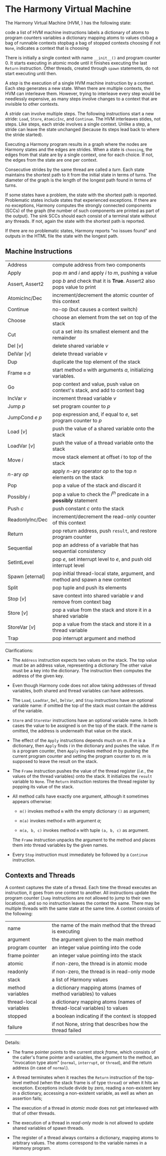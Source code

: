 
# The Harmony Virtual Machine 

The Harmony Virtual Machine (HVM, ) has the following state:

  code        a list of HVM machine instructions
  labels      a dictionary of atoms to program counters
  variables   a dictionary mapping atoms to values
  ctxbag      a bag of runnable contexts
  stopbag     a bag of stopped contexts
  choosing    if not `None`, indicates a context that is choosing

There is initially a single context with name `__init__()` and program
counter 0. It starts executing in atomic mode until it finishes
executing the last `Return` instruction. Other threads, created through
`spawn` statements, do not start executing until then.

A *step* is the execution of a single HVM machine instruction by a
context. Each step generates a new state. When there are multiple
contexts, the HVM can interleave them. However, trying to interleave
every step would be needlessly expensive, as many steps involve changes
to a context that are invisible to other contexts.

A *stride* can involve multiple steps. The following instructions start
a new stride: `Load`, `Store`, `AtomicInc`, and `Continue`. The HVM
interleaves stides, not steps. Like steps, each stride involves a single
context. Unlike a step, a stride can leave the state unchanged (because
its steps lead back to where the stride started).

Executing a Harmony program results in a graph where the nodes are
Harmony states and the edges are strides. When a state is `choosing`,
the edges from that state are by a single context, one for each choice.
If not, the edges from the state are one per context.

Consecutive strides by the same thread are called a *turn*. Each state
maintains the shortest path to it from the initial state in terms of
turns. The diameter of the graph is the length of the longest path found
in terms of turns.

If some states have a problem, the state with the shortest path is
reported. Problematic states include states that experienced exceptions.
If there are no exceptions, Harmony computes the strongly connected
components (SCCs) of the graph (the number of such components are
printed as part of the output). The sink SCCs should each consist of a
terminal state without any threads. If not, again the state with the
shortest path is reported.

If there are no problematic states, Harmony reports "no issues found"
and outputs in the HTML file the state with the longest path.

## Machine Instructions 

  |       |       |
  | ------ | ------- |
  | Address             | compute address from two components |
  | Apply               | pop $m$ and $i$ and apply $i$ to $m$, pushing a value |
  | Assert, Assert2     | pop $b$ and check that it is **True**. Assert2 also pops value to print |
  | AtomicInc/Dec       | increment/decrement the atomic counter of this context |
  | Continue            | no-op (but causes a context switch) |
  | Choose              | choose an element from the set on top of the stack |
  | Cut                 | cut a set into its smallest element and the remainder |
  | Del \[$v$\]         | delete shared variable $v$ |
  | DelVar \[$v$\]      | delete thread variable $v$ |
  | Dup                 | duplicate the top element of the stack |
  | Frame `m` $a$       | start method `m` with arguments $a$, initializing variables. |
  | Go                  | pop context and value, push value on context's stack, and add to context bag |
  | IncVar $v$          | increment thread variable $v$ |
  | Jump $p$            | set program counter to $p$ |
  | JumpCond $e$ $p$    | pop expression and, if equal to $e$, set program counter to $p$ |
  | Load \[$v$\]        | push the value of a shared variable onto the stack |
  | LoadVar \[$v$\]     | push the value of a thread variable onto the stack |
  | Move $i$            | move stack element at offset $i$ to top of the stack |
  | $n$-ary *op*        | apply $n$-ary operator *op* to the top $n$ elements on the stack |
  | Pop                 | pop a value of the stack and discard it |
  | Possibly $i$        | pop a value to check the $i^{th}$ predicate in a **possibly** statement |
  | Push $c$            | push constant $c$ onto the stack |
  | ReadonlyInc/Dec     | increment/decrement the read-only counter of this context |
  | Return              | pop return address, push `result`, and restore program counter |
  | Sequential          | pop an address of a variable that has sequential consistency |
  | SetIntLevel         | pop $e$, set interrupt level to $e$, and push old interrupt level |
  | Spawn \[eternal\]   | pop initial thread-local state, argument, and method and spawn a new context |
  | Split               | pop tuple and push its elements |
  | Stop \[$v$\]        | save context into shared variable $v$ and remove from context bag |
  | Store \[$v$\]       | pop a value from the stack and store it in a shared variable |
  | StoreVar \[$v$\]    | pop a value from the stack and store it in a thread variable |
  | Trap                | pop interrupt argument and method |

Clarifications:

-   The `Address` instruction expects two values on the stack. The top
    value must be an address value, representing a dictionary The other
    value must be a key into the dictionary. The instruction then
    computes the address of the given key.

-   Even though Harmony code does not allow taking addresses of thread
    variables, both shared and thread variables can have addresses.

-   The `Load`, `LoadVar`, `Del`, `DelVar`, and `Stop` instructions have
    an optional variable name: if omitted the top of the stack must
    contain the address of the variable.

-   `Store` and `StoreVar` instructions have an optional variable name.
    In both cases the value to be assigned is on the top of the stack.
    If the name is omitted, the address is underneath that value on the
    stack.

-   The effect of the `Apply` instructions depends much on $m$. If $m$
    is a dictionary, then `Apply` finds $i$ in the dictionary and pushes
    the value. If $m$ is a program counter, then `Apply` invokes method
    $m$ by pushing the current program counter and setting the program
    counter to $m$. $m$ is supposed to leave the result on the stack.

-   The `Frame` instruction pushes the value of the thread register
    (*i.e.*, the values of the thread variables) onto the stack. It
    initializes the `result` variable to `None`. The `Return`
    instruction restores the thread register by popping its value of the
    stack.

-   All method calls have exactly one argument, although it sometimes
    appears otherwise:

    -   `m()` invokes method `m` with the empty dictionary `()` as
        argument;

    -   `m(a)` invokes method `m` with argument $a$;

    -   `m(a, b, c)` invokes method `m` with tuple `(a, b, c)` as
        argument.

    The `Frame` instruction unpacks the argument to the method and
    places them into thread variables by the given names.

-   Every `Stop` instruction must immediately be followed by a
    `Continue` instruction.

## Contexts and Threads 

A context captures the state of a thread. Each time the thread executes
an instruction, it goes from one context to another. All instructions
update the program counter (`Jump` instructions are not allowed to jump
to their own locations), and so no instruction leaves the context the
same. There may be multiple threads with the same state at the same
time. A context consists of the following:

  |       |       |
  | ------ | ------- |
  | name                     | the name of the main method that the thread is executing |
  | argument                 | the argument given to the main method |
  | program counter          | an integer value pointing into the code |
  | frame pointer            | an integer value pointing into the stack |
  | atomic                   | if non-zero, the thread is in atomic mode |
  | readonly                 | if non-zero, the thread is in read-only mode |
  | stack                    | a list of Harmony values |
  | method variables         | a dictionary mapping atoms (names of method variables) to values |
  | thread-local variables   | a dictionary mapping atoms (names of thread-local variables) to values |
  | stopped                  | a boolean indicating if the context is stopped |
  | failure                  | if not None, string that describes how the thread failed |

Details:

-   The frame pointer points to the current *stack frame*, which
    consists of the caller's frame pointer and variables, the argument
    to the method, an "invocation type atom" (`normal`, `interrupt`, or
    `thread`), and the return address (in case of `normal`).

-   A thread terminates when it reaches the `Return` instruction of the
    top-level method (when the stack frame is of type `thread`) or when
    it hits an exception. Exceptions include divide by zero, reading a
    non-existent key in a dictionary, accessing a non-existent variable,
    as well as when an assertion fails;

-   The execution of a thread in *atomic mode* does not get interleaved
    with that of other threads.

-   The execution of a thread in *read-only mode* is not allowed to
    update shared variables of spawn threads.

-   The register of a thread always contains a dictionary, mapping atoms
    to arbitrary values. The atoms correspond to the variable names in a
    Harmony program.
